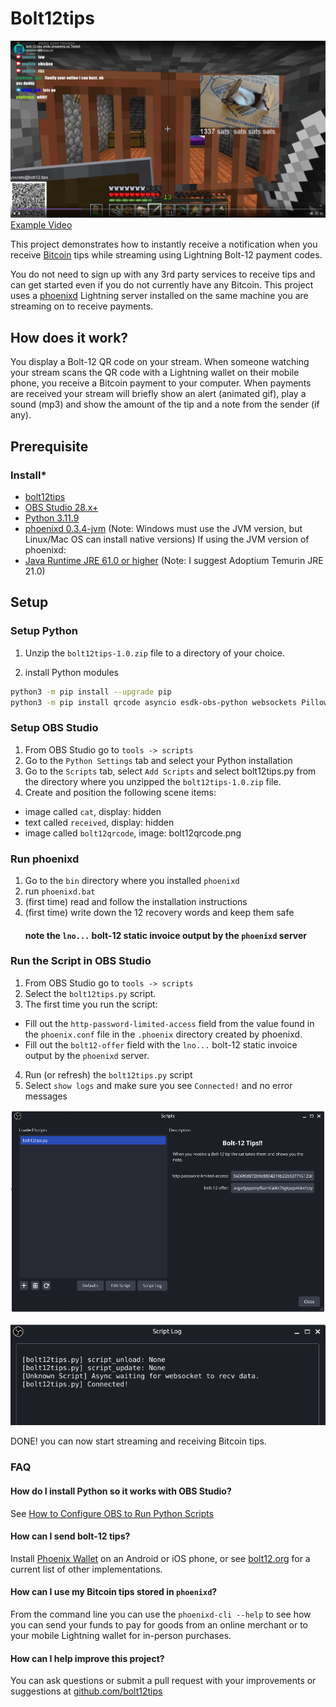 
# Bolt12tips

![Example video](docs/youiste-bolt12-example.png)
[Example Video](https://www.twitch.tv/youiste/clip/FitBoredTrayTwitchRaid-zMb3RQSmvvcUmuby)

This project demonstrates how to instantly receive a notification when you receive [Bitcoin](https://bitcoin.org/) tips while streaming using Lightning Bolt-12 payment codes.

You do not need to sign up with any 3rd party services to receive tips and can get started even if you do not currently have any Bitcoin. This project uses a [phoenixd](https://phoenix.acinq.co/server) Lightning server installed on the same machine you are streaming on to receive payments.

## How does it work?

You display a Bolt-12 QR code on your stream. When someone watching your stream scans the QR code with a Lightning wallet on their mobile phone, you receive a Bitcoin payment to your computer. When payments are received your stream will briefly show an alert (animated gif), play a sound (mp3) and show the amount of the tip and a note from the sender (if any).

## Prerequisite

### Install*

* [bolt12tips](https://github.com/bolt12tips/bolt12tips/releases/tag/1.0)
* [OBS Studio 28.x+](https://obsproject.com/download)
* [Python 3.11.9](https://www.python.org/ftp/python/3.11.9/python-3.11.9-amd64.exe)
* [phoenixd 0.3.4-jvm](https://github.com/ACINQ/phoenixd/releases) (Note: Windows must use the JVM version, but Linux/Mac OS can install native versions)
If using the JVM version of phoenixd:
* [Java Runtime JRE 61.0 or higher](https://adoptium.net/temurin/releases/?os=windows&arch=x64&package=jre) (Note: I suggest Adoptium Temurin JRE 21.0)

## Setup

### Setup Python

1. Unzip the `bolt12tips-1.0.zip` file to a directory of your choice.

2. install Python modules
```sh
python3 -m pip install --upgrade pip
python3 -m pip install qrcode asyncio esdk-obs-python websockets Pillow
```

### Setup OBS Studio

1. From OBS Studio go to `tools -> scripts`
2. Go to the `Python Settings` tab and select your Python installation
3. Go to the `Scripts` tab, select `Add Scripts` and select bolt12tips.py from the directory where you unzipped the `bolt12tips-1.0.zip` file.
4. Create and position the following scene items:
 - image called `cat`, display: hidden
 - text called `received`, display: hidden
 - image called `bolt12qrcode`, image: bolt12qrcode.png

### Run phoenixd
1. Go to the `bin` directory where you installed `phoenixd`
2. run `phoenixd.bat`
3. (first time) read and follow the installation instructions
4. (first time) write down the 12 recovery words and keep them safe
    #### note the `lno...` bolt-12 static invoice output by the `phoenixd` server

### Run the Script in OBS Studio
1. From OBS Studio go to `tools -> scripts`
2. Select the `bolt12tips.py` script.
3. The first time you run the script:
 - Fill out the `http-password-limited-access` field from the value found in the `phoenix.conf` file in the `.phoenix` directory created by phoenixd.
 - Fill out the `bolt12-offer` field with the `lno...` bolt-12 static invoice output by the `phoenixd` server.
4. Run (or refresh) the `bolt12tips.py` script
5. Select `show logs` and make sure you see `Connected!` and no error messages

![script_dialog.png](script_dialog.png)

![script_log.png](script_log.png)

DONE! you can now start streaming and receiving Bitcoin tips.

### FAQ

#### How do I install Python so it works with OBS Studio?

See [How to Configure OBS to Run Python Scripts](https://learnscript.net/en/obs-python-scripting/setup/)

#### How can I send bolt-12 tips?
  Install [Phoenix Wallet](https://phoenix.acinq.co/) on an Android or iOS phone, or see [bolt12.org](https://bolt12.org) for a current list of other implementations.

#### How can I use my Bitcoin tips stored in `phoenixd`?
  From the command line you can use the `phoenixd-cli --help` to see how you can send your funds to pay for goods from an online merchant or to your mobile Lightning wallet for in-person purchases.
    
#### How can I help improve this project?
  You can ask questions or submit a pull request with your improvements or suggestions at [github.com/bolt12tips](https://github.com/bolt12tips/bolt12tips)
